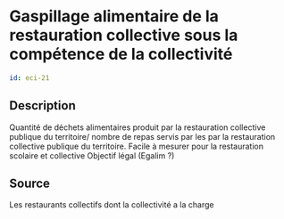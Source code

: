 # Gaspillage alimentaire de la restauration collective sous la compétence de la collectivité
```yaml
id: eci-21
```
## Description
Quantité de déchets alimentaires produit par la restauration collective publique du territoire/ nombre de repas servis par les par la restauration collective publique du territoire. Facile à mesurer pour la restauration scolaire et collective
Objectif légal (Egalim ?)

## Source
Les restaurants collectifs dont la collectivité a la charge

